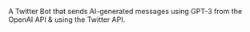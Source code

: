 A Twitter Bot that sends AI-generated messages using GPT-3 from the OpenAI API & using the Twitter API.
